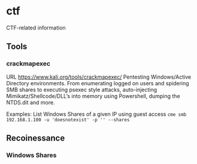 # ctf
CTF-related information

## Tools
### crackmapexec
URL https://www.kali.org/tools/crackmapexec/
Pentesting Windows/Active Directory environments.
From enumerating logged on users and spidering SMB shares to executing psexec style attacks, auto-injecting Mimikatz/Shellcode/DLL’s into memory using Powershell, dumping the NTDS.dit and more.

Examples: 
List Windows Shares of a given IP using guest access
`cme smb 192.168.1.100 -u 'doesnotexist' -p '' --shares`

## Recoinessance
### Windows Shares
